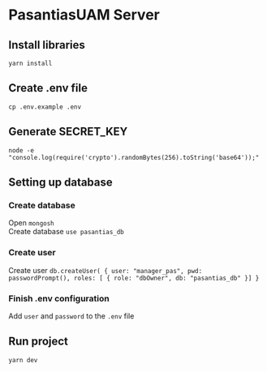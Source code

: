 # PasantiasUAM Server

## Install libraries

`yarn install`

## Create .env file

`cp .env.example .env`

## Generate SECRET_KEY

`node -e "console.log(require('crypto').randomBytes(256).toString('base64'));"`

## Setting up database

### Create database

Open `mongosh`\
Create database `use pasantias_db`

### Create user

Create user `db.createUser( { user: "manager_pas", pwd: passwordPrompt(), roles: [ { role: "dbOwner", db: "pasantias_db" }] }`

### Finish .env configuration

Add `user` and `password` to the `.env` file

## Run project

`yarn dev`
